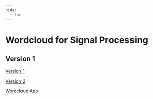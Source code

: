 ```yaml
---
hide:
  - toc
---
```

# Wordcloud for Signal Processing

## Version 1

[Version 1](./wordcloud-v1.html)

[Version 2](./wordcloud-v1.html)

[Wordcloud App](wordcloud.html)